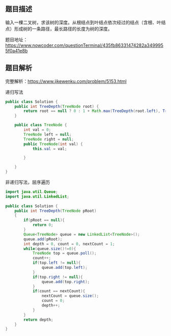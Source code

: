 ## 题目描述

输入一棵二叉树，求该树的深度。从根结点到叶结点依次经过的结点（含根、叶结点）形成树的一条路径，最长路径的长度为树的深度。

题目地址：https://www.nowcoder.com/questionTerminal/435fb86331474282a3499955f0a41e8b

## 题目解析

完整解析：https://www.jikewenku.com/problem/5153.html

递归写法
```java
public class Solution {
    public int TreeDepth(TreeNode root) {
        return root == null ? 0 : 1 + Math.max(TreeDepth(root.left), TreeDepth(root.right));
    }

    public class TreeNode {
        int val = 0;
        TreeNode left = null;
        TreeNode right = null;
        public TreeNode(int val) {
            this.val = val;

        }

    }
}
```

非递归写法，层序遍历

```java
import java.util.Queue;
import java.util.LinkedList;
 
public class Solution {
    public int TreeDepth(TreeNode pRoot)
    {
        if(pRoot == null){
            return 0;
        }
        Queue<TreeNode> queue = new LinkedList<TreeNode>();
        queue.add(pRoot);
        int depth = 0, count = 0, nextCount = 1;
        while(queue.size()!=0){
            TreeNode top = queue.poll();
            count++;
            if(top.left != null){
                queue.add(top.left);
            }
            if(top.right != null){
                queue.add(top.right);
            }
            if(count == nextCount){
                nextCount = queue.size();
                count = 0;
                depth++;
            }
        }
        return depth;
    }
}
```